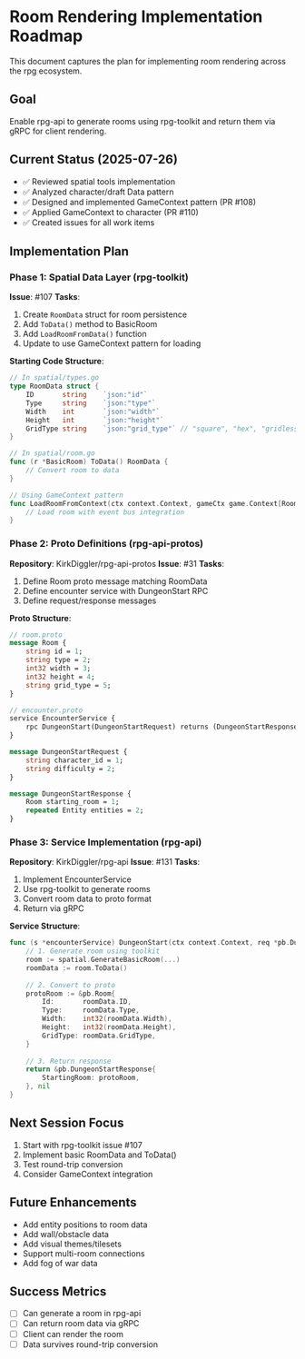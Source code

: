 # Room Rendering Implementation Roadmap

This document captures the plan for implementing room rendering across the rpg ecosystem.

## Goal
Enable rpg-api to generate rooms using rpg-toolkit and return them via gRPC for client rendering.

## Current Status (2025-07-26)
- ✅ Reviewed spatial tools implementation
- ✅ Analyzed character/draft Data pattern
- ✅ Designed and implemented GameContext pattern (PR #108)
- ✅ Applied GameContext to character (PR #110)
- ✅ Created issues for all work items

## Implementation Plan

### Phase 1: Spatial Data Layer (rpg-toolkit)
**Issue**: #107
**Tasks**:
1. Create `RoomData` struct for room persistence
2. Add `ToData()` method to BasicRoom
3. Add `LoadRoomFromData()` function
4. Update to use GameContext pattern for loading

**Starting Code Structure**:
```go
// In spatial/types.go
type RoomData struct {
    ID       string    `json:"id"`
    Type     string    `json:"type"`
    Width    int       `json:"width"`
    Height   int       `json:"height"`
    GridType string    `json:"grid_type"` // "square", "hex", "gridless"
}

// In spatial/room.go
func (r *BasicRoom) ToData() RoomData {
    // Convert room to data
}

// Using GameContext pattern
func LoadRoomFromContext(ctx context.Context, gameCtx game.Context[RoomData]) (*BasicRoom, error) {
    // Load room with event bus integration
}
```

### Phase 2: Proto Definitions (rpg-api-protos)
**Repository**: KirkDiggler/rpg-api-protos
**Issue**: #31
**Tasks**:
1. Define Room proto message matching RoomData
2. Define encounter service with DungeonStart RPC
3. Define request/response messages

**Proto Structure**:
```proto
// room.proto
message Room {
    string id = 1;
    string type = 2;
    int32 width = 3;
    int32 height = 4;
    string grid_type = 5;
}

// encounter.proto  
service EncounterService {
    rpc DungeonStart(DungeonStartRequest) returns (DungeonStartResponse);
}

message DungeonStartRequest {
    string character_id = 1;
    string difficulty = 2;
}

message DungeonStartResponse {
    Room starting_room = 1;
    repeated Entity entities = 2;
}
```

### Phase 3: Service Implementation (rpg-api)
**Repository**: KirkDiggler/rpg-api
**Issue**: #131
**Tasks**:
1. Implement EncounterService
2. Use rpg-toolkit to generate rooms
3. Convert room data to proto format
4. Return via gRPC

**Service Structure**:
```go
func (s *encounterService) DungeonStart(ctx context.Context, req *pb.DungeonStartRequest) (*pb.DungeonStartResponse, error) {
    // 1. Generate room using toolkit
    room := spatial.GenerateBasicRoom(...)
    roomData := room.ToData()
    
    // 2. Convert to proto
    protoRoom := &pb.Room{
        Id:       roomData.ID,
        Type:     roomData.Type,
        Width:    int32(roomData.Width),
        Height:   int32(roomData.Height),
        GridType: roomData.GridType,
    }
    
    // 3. Return response
    return &pb.DungeonStartResponse{
        StartingRoom: protoRoom,
    }, nil
}
```

## Next Session Focus
1. Start with rpg-toolkit issue #107
2. Implement basic RoomData and ToData()
3. Test round-trip conversion
4. Consider GameContext integration

## Future Enhancements
- Add entity positions to room data
- Add wall/obstacle data
- Add visual themes/tilesets
- Support multi-room connections
- Add fog of war data

## Success Metrics
- [ ] Can generate a room in rpg-api
- [ ] Can return room data via gRPC
- [ ] Client can render the room
- [ ] Data survives round-trip conversion